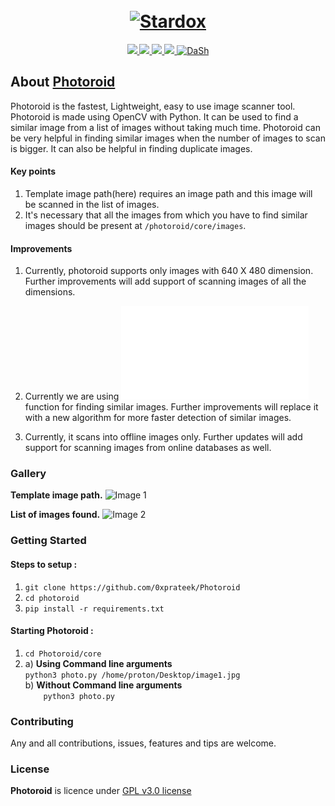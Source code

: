 <h1 align="center">
  <br>
  <a href="https://github.com/0xprateek"><img src="https://i.imgur.com/UiskoMY.jpg" alt="Stardox"></a>
</h1>

<p align="center">  
  <a href="https://docs.python.org/3/download.html">
    <img src="https://img.shields.io/badge/Python-3.x-green.svg">
  </a>
  <a href="https://github.com/0xprateek/Photoroid">
    <img src="https://img.shields.io/badge/Version-v1.0.0%20(Beta)-blue.svg">
  </a>
  <a href="https://github.com/0xPrateek/Photoroid/blob/master/LICENSE">
    <img src="https://img.shields.io/badge/License-GPLv3-orange.svg">
  </a> 
  <a href="https://github.com/0xprateek/Photoroid">
    <img src="https://img.shields.io/badge/OS-Linux-orange.svg">
  </a>
   <a href="https://gitter.im/Photoroid-gitter/community?utm_source=badge&utm_medium=badge&utm_campaign=pr-badge"><img src="https://badges.gitter.im/Photoroid-gitter/community.svg" alt="DaSh"></a>
</p>

## About [Photoroid](https://github.com/0xprateek/Photoroid)
Photoroid is the fastest, Lightweight, easy to use image scanner tool. Photoroid is made using OpenCV with Python. It can be used to find a similar image from a list of images without taking much time. Photoroid can be very helpful in finding similar images when the number of images to scan is bigger. It can also be helpful in finding duplicate images.</p>

#### Key points

1. Template image path(here) requires an image path and this image will be scanned in the list of images.
2.  It's necessary that all the images from which you have to find similar images should be present at `/photoroid/core/images`.

#### Improvements

1. Currently, photoroid supports only images with 640 X 480 dimension. Further improvements will add support of scanning images of all the dimensions.</p>
2. Currently we are using ![`cv2.matchTemplate()`](opencv-python-tutroals.readthedocs.io/en/latest/py_tutorials/py_imgproc/py_template_matching/py_template_matching.html) function for finding similar images. Further improvements will replace it with a new algorithm for more faster detection of similar images.</p>
3. Currently, it scans into offline images only. Further updates will add support for scanning images from online databases as well.</p>


### Gallery

**Template image path.**
![Image 1](https://i.imgur.com/CHt2RhL.jpg)


 **List of images found.**
![Image 2](https://i.imgur.com/QoVH8d6.jpg)


### Getting Started

#### Steps to setup :

1. `git clone https://github.com/0xprateek/Photoroid`
2. `cd photoroid`
3. `pip install -r requirements.txt`

#### Starting Photoroid :

1. `cd Photoroid/core`<br/>
2.  a)  **Using Command line arguments** <br/>
         `python3 photo.py /home/proton/Desktop/image1.jpg`<br/>
    b)  **Without Command line arguments**<br/>
     `    python3 photo.py`<br/>

### Contributing
Any and all contributions, issues, features and tips are welcome.

### License
**Photoroid** is licence under [GPL v3.0 license](https://www.gnu.org/licenses/gpl-3.0.en.html)
